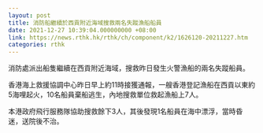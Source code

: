 ```yaml
---
layout: post
title: 消防船繼續於西貢附近海域搜救兩名失蹤漁船船員
date: 2021-12-27 10:39:04.000000000 +08:00
link: https://news.rthk.hk/rthk/ch/component/k2/1626120-20211227.htm
categories: rthk
---
```


消防處派出船隻繼續在西貢附近海域，搜救昨日發生火警漁船的兩名失蹤船員。

香港海上救援協調中心昨日早上約11時接獲通報，一艘香港登記漁船在西貢以東約5海哩起火，10名船員棄船逃生，內地搜救單位救起漁船上7人。

本港政府飛行服務隊協助搜救餘下3人，其後發現1名船員在海中漂浮，當時昏迷，送院後不治。
